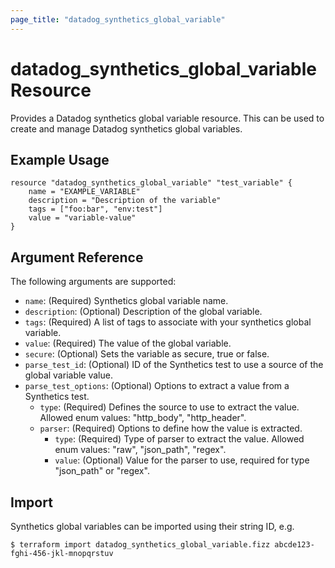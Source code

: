 ```yaml
---
page_title: "datadog_synthetics_global_variable"
---
```


# datadog_synthetics_global_variable Resource

Provides a Datadog synthetics global variable resource. This can be used to create and manage Datadog synthetics global variables.

## Example Usage

```hcl
resource "datadog_synthetics_global_variable" "test_variable" {
    name = "EXAMPLE_VARIABLE"
    description = "Description of the variable"
    tags = ["foo:bar", "env:test"]
    value = "variable-value"
}
```

## Argument Reference

The following arguments are supported:

-   `name`: (Required) Synthetics global variable name.
-   `description`: (Optional) Description of the global variable.
-   `tags`: (Required) A list of tags to associate with your synthetics global variable.
-   `value`: (Required) The value of the global variable.
-   `secure`: (Optional) Sets the variable as secure, true or false.
-   `parse_test_id`: (Optional) ID of the Synthetics test to use a source of the global variable value.
-   `parse_test_options`: (Optional) Options to extract a value from a Synthetics test.
    -   `type`: (Required) Defines the source to use to extract the value. Allowed enum values: "http_body", "http_header".
    -   `parser`: (Required) Options to define how the value is extracted.
        -   `type`: (Required) Type of parser to extract the value. Allowed enum values: "raw", "json_path", "regex".
        -   `value`: (Optional) Value for the parser to use, required for type "json_path" or "regex".


## Import

Synthetics global variables can be imported using their string ID, e.g.

```
$ terraform import datadog_synthetics_global_variable.fizz abcde123-fghi-456-jkl-mnopqrstuv
```
